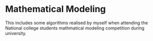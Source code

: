 # Mathematical Modeling
This includes some algorithms realised by myself when attending the National college students mathmatical modeling competition during university.

